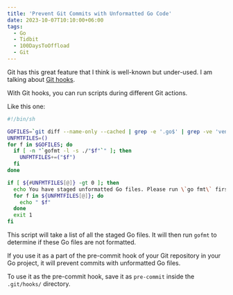 ```yaml
---
title: 'Prevent Git Commits with Unformatted Go Code'
date: 2023-10-07T10:10:00+06:00
tags:
  - Go
  - Tidbit
  - 100DaysToOffload
  - Git
---
```


Git has this great feature that I think is well-known but under-used. I am talking about [Git hooks](https://git-scm.com/book/en/v2/Customizing-Git-Git-Hooks).

With Git hooks, you can run scripts during different Git actions.

Like this one:

``` sh
#!/bin/sh

GOFILES=`git diff --name-only --cached | grep -e '.go$' | grep -ve 'vendor/'`
UNFMTFILES=()
for f in $GOFILES; do
  if [ -n "`gofmt -l -s ./"$f"`" ]; then
    UNFMTFILES+=("$f")
  fi
done

if [ ${#UNFMTFILES[@]} -gt 0 ]; then
  echo You have staged unformatted Go files. Please run \`go fmt\` first.
  for f in ${UNFMTFILES[@]}; do
    echo " $f"
  done
  exit 1
fi
```

This script will take a list of all the staged Go files. It will then run `gofmt` to determine if these Go files are not formatted.

If you use it as a part of the pre-commit hook of your Git repository in your Go project, it will prevent commits with unformatted Go files.

To use it as the pre-commit hook, save it as `pre-commit` inside the `.git/hooks/` directory.
